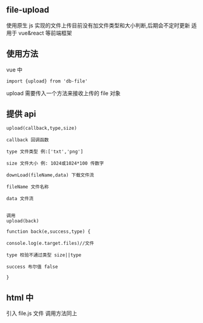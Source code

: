 ## file-upload

使用原生 js 实现的文件上传目前没有加文件类型和大小判断,后期会不定时更新
适用于 vue&react 等前端框架

## 使用方法

vue 中

```
import {upload} from 'db-file'
```

upload 需要传入一个方法来接收上传的 file 对象

## 提供 api

```
upload(callback,type,size)

callback 回调函数

type 文件类型 例:['txt','png']

size 文件大小 例: 1024或1024*100 传数字

downLoad(fileName,data) 下载文件流

fileName 文件名称

data 文件流

```

```例如:

调用
upload(back)

function back(e,success,type) {

console.log(e.target.files)//文件

type 校验不通过类型 size||type

success 布尔值 false

}
```

## html 中

引入 file.js 文件
调用方法同上
